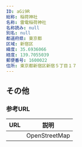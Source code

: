 ```yaml
---
ID: aGi9R
総称: 稲荷神社
名称: 雷電稲荷神社
名称読み: null
別名: null
都道府県: 東京都
区域: 新宿区
緯度: 35.6936066
経度: 139.7055039
郵便番号: 1600022
住所: 東京都新宿区新宿５丁目１７
---
```


## その他

### 参考URL

| URL | 説明          |
| --- | ------------- |
|     | OpenStreetMap |
